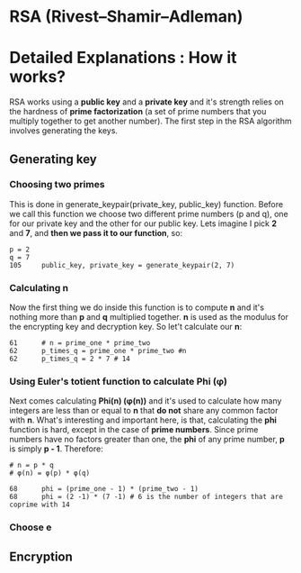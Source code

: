 # RSA (Rivest–Shamir–Adleman)

# Detailed Explanations : How it works?
RSA works using a **public key** and a **private key** and it's strength relies on the hardness of **prime factorization** (a set of prime numbers that you multiply together to get another number). The first step in the RSA algorithm involves generating the keys.
## Generating key
### Choosing two primes
This is done in generate_keypair(private_key, public_key) function.
Before we call this function we choose two different prime numbers (p and q), one for our private key and the other for our public key. Lets imagine I pick **2** and **7**, and **then we pass it to our function**, so:
```
p = 2
q = 7
105     public_key, private_key = generate_keypair(2, 7)
```
### Calculating **n**
Now the first thing we do inside this function is to compute **n** and it's nothing more than **p** and **q** multiplied together. **n** is used as the modulus for the encrypting key and decryption key. So let't calculate our **n**:
```
61      # n = prime_one * prime_two
62      p_times_q = prime_one * prime_two #n
62      p_times_q = 2 * 7 # 14
```
### Using Euler's totient function to calculate **Phi** (φ)
Next comes calculating **Phi(n) (φ(n))** and it's used to calculate how many integers are less than or equal to **n** that **do not** share any common factor with **n**. What's interesting and important here, is that, calculating the **phi** function is hard, except in the case of **prime numbers**. Since prime numbers have no factors greater than one, the **phi** of any prime number, **p** is simply **p - 1**. Therefore:
```
# n = p * q
# φ(n) = φ(p) * φ(q)
```
```
68      phi = (prime_one - 1) * (prime_two - 1)
68      phi = (2 -1) * (7 -1) # 6 is the number of integers that are coprime with 14
```
### Choose **e**









## Encryption
